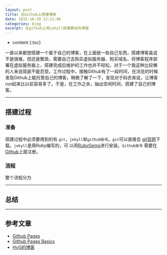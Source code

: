 ```yaml
---
layout: post
title: 在Github上搭建博客
date: 2015-10-29 13:21:00
categories: blog
excerpt: 在github上用jekyll搭建静态的博客
---
```


* content
{:toc}

一直以来都想搭建一个属于自己的博客，在上面放一些自己东西，搭建博客虽说
不是很难，但还是繁琐，需要自己去购买虚拟服务器、购买域名、将博客程序部
署在虚拟服务器上，搭建完成后维护的工作也并不轻松，对于一个我这种比较懒
的人来说简直不能忍受。工作过程中，接触Github有了一段时间，在浏览的时候
发现Github上能托管自己的博客，稍微了解了一下，发现对于码农来说，让博客
run起来比以前容易多了。于是，在工作之余，抽出空闲时间，搭建了自己的博客。

---

## 搭建过程

### 准备

搭建过程中必须要用到的有 `git`，`jekyll`和`github账号`。`git`可以直接去
[git官网](http://git-scm.com/download/)下载。`jekyll`是用Ruby编写的，可
以用[RubyGems](https://rubygems.org/pages/download)进行安装。`Github账号`
需要在[Github](https://github.com)上面注册。

### 流程

整个流程分为

---


## 总结

---

## 参考文章

* [Github Pages](https://pages.github.com/)
* [Github Pages Basics](https://help.github.com/categories/github-pages-basics/)
* [HyG的博客](https://gaohaoyang.github.io)

